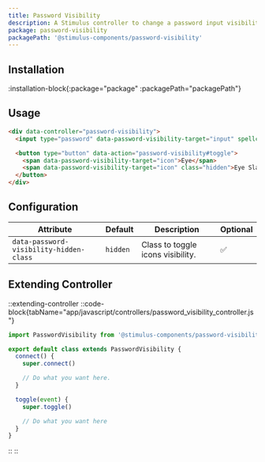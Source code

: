 ```yaml
---
title: Password Visibility
description: A Stimulus controller to change a password input visibility.
package: password-visibility
packagePath: '@stimulus-components/password-visibility'
---
```


## Installation

:installation-block{:package="package" :packagePath="packagePath"}

## Usage

```html
<div data-controller="password-visibility">
  <input type="password" data-password-visibility-target="input" spellcheck="false" />

  <button type="button" data-action="password-visibility#toggle">
    <span data-password-visibility-target="icon">Eye</span>
    <span data-password-visibility-target="icon" class="hidden">Eye Slash</span>
  </button>
</div>
```

## Configuration

| Attribute                               | Default  | Description                       | Optional |
| --------------------------------------- | -------- | --------------------------------- | -------- |
| `data-password-visibility-hidden-class` | `hidden` | Class to toggle icons visibility. | ✅       |

## Extending Controller

::extending-controller
::code-block{tabName="app/javascript/controllers/password_visibility_controller.js"}

```js
import PasswordVisibility from '@stimulus-components/password-visibility'

export default class extends PasswordVisibility {
  connect() {
    super.connect()

    // Do what you want here.
  }

  toggle(event) {
    super.toggle()

    // Do what you want here
  }
}
```

::
::
